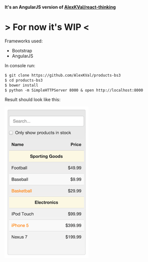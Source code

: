 #### It's an AngularJS version of [AlexKVal/react-thinking](https://github.com/AlexKVal/react-thinking/)

#    > For now it's WIP <

Frameworks used:
- Bootstrap
- AngularJS

In console run:

    $ git clone https://github.com/AlexKVal/products-bs3
    $ cd products-bs3
    $ bower install
    $ python -m SimpleHTTPServer 8000 & open http://localhost:8000

Result should look like this:

![](https://raw.githubusercontent.com/AlexKVal/react-thinking/images/images/result.png)
